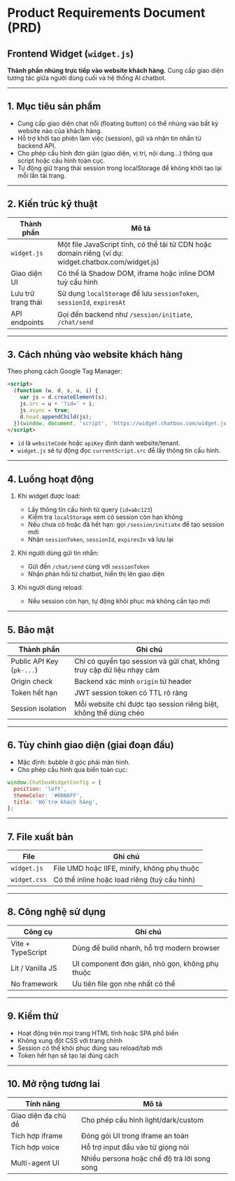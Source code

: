 # Product Requirements Document (PRD)

## Frontend Widget (`widget.js`)

**Thành phần nhúng trực tiếp vào website khách hàng.**
Cung cấp giao diện tương tác giữa người dùng cuối và hệ thống AI chatbot.

---

## 1. Mục tiêu sản phẩm

- Cung cấp giao diện chat nổi (floating button) có thể nhúng vào bất kỳ website nào của khách hàng.
- Hỗ trợ khởi tạo phiên làm việc (session), gửi và nhận tin nhắn từ backend API.
- Cho phép cấu hình đơn giản (giao diện, vị trí, nội dung...) thông qua script hoặc cấu hình toàn cục.
- Tự động giữ trạng thái session trong localStorage để không khởi tạo lại mỗi lần tải trang.

---

## 2. Kiến trúc kỹ thuật

| Thành phần         | Mô tả                                                                                               |
| ------------------ | --------------------------------------------------------------------------------------------------- |
| `widget.js`        | Một file JavaScript tĩnh, có thể tải từ CDN hoặc domain riêng (ví dụ: widget.chatbox.com/widget.js) |
| Giao diện UI       | Có thể là Shadow DOM, iframe hoặc inline DOM tuỳ cấu hình                                           |
| Lưu trữ trạng thái | Sử dụng `localStorage` để lưu `sessionToken`, `sessionId`, `expiresAt`                              |
| API endpoints      | Gọi đến backend như `/session/initiate`, `/chat/send`                                               |

---

## 3. Cách nhúng vào website khách hàng

Theo phong cách Google Tag Manager:

```html
<script>
  (function (w, d, s, u, i) {
    var js = d.createElement(s);
    js.src = u + '?id=' + i;
    js.async = true;
    d.head.appendChild(js);
  })(window, document, 'script', 'https://widget.chatbox.com/widget.js', 'abc123');
</script>
```

- `id` là `websiteCode` hoặc `apiKey` định danh website/tenant.
- `widget.js` sẽ tự động đọc `currentScript.src` để lấy thông tin cấu hình.

---

## 4. Luồng hoạt động

1. Khi widget được load:

   - Lấy thông tin cấu hình từ query (`id=abc123`)
   - Kiểm tra `localStorage` xem có session còn hạn không
   - Nếu chưa có hoặc đã hết hạn: gọi `/session/initiate` để tạo session mới
   - Nhận `sessionToken`, `sessionId`, `expiresIn` và lưu lại

2. Khi người dùng gửi tin nhắn:

   - Gửi đến `/chat/send` cùng với `sessionToken`
   - Nhận phản hồi từ chatbot, hiển thị lên giao diện

3. Khi người dùng reload:

   - Nếu session còn hạn, tự động khôi phục mà không cần tạo mới

---

## 5. Bảo mật

| Thành phần                | Ghi chú                                                               |
| ------------------------- | --------------------------------------------------------------------- |
| Public API Key (`pk-...`) | Chỉ có quyền tạo session và gửi chat, không truy cập dữ liệu nhạy cảm |
| Origin check              | Backend xác minh `origin` từ header                                   |
| Token hết hạn             | JWT session token có TTL rõ ràng                                      |
| Session isolation         | Mỗi website chỉ được tạo session riêng biệt, không thể dùng chéo      |

---

## 6. Tùy chỉnh giao diện (giai đoạn đầu)

- Mặc định: bubble ở góc phải màn hình.
- Cho phép cấu hình qua biến toàn cục:

```js
window.ChatboxWidgetConfig = {
  position: 'left',
  themeColor: '#0066FF',
  title: 'Hỗ trợ khách hàng',
};
```

---

## 7. File xuất bản

| File         | Ghi chú                                      |
| ------------ | -------------------------------------------- |
| `widget.js`  | File UMD hoặc IIFE, minify, không phụ thuộc  |
| `widget.css` | Có thể inline hoặc load riêng (tuỳ cấu hình) |

---

## 8. Công nghệ sử dụng

| Công cụ           | Ghi chú                                         |
| ----------------- | ----------------------------------------------- |
| Vite + TypeScript | Dùng để build nhanh, hỗ trợ modern browser      |
| Lit / Vanilla JS  | UI component đơn giản, nhỏ gọn, không phụ thuộc |
| No framework      | Ưu tiên file gọn nhẹ nhất có thể                |

---

## 9. Kiểm thử

- Hoạt động trên mọi trang HTML tĩnh hoặc SPA phổ biến
- Không xung đột CSS với trang chính
- Session có thể khôi phục đúng sau reload/tab mới
- Token hết hạn sẽ tạo lại đúng cách

---

## 10. Mở rộng tương lai

| Tính năng           | Mô tả                                       |
| ------------------- | ------------------------------------------- |
| Giao diện đa chủ đề | Cho phép cấu hình light/dark/custom         |
| Tích hợp iframe     | Đóng gói UI trong iframe an toàn            |
| Tích hợp voice      | Hỗ trợ input đầu vào từ giọng nói           |
| Multi-agent UI      | Nhiều persona hoặc chế độ trả lời song song |
